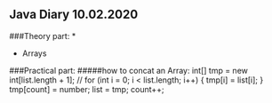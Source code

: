 ## Java Diary 10.02.2020

###Theory part:
*
* Arrays

###Practical part:
#####how to concat an Array: 
            int[] tmp = new int[list.length + 1]; //
            for (int i = 0; i < list.length; i++) {
                tmp[i] = list[i];
            }
            tmp[count] = number;
            list = tmp;
            count++;